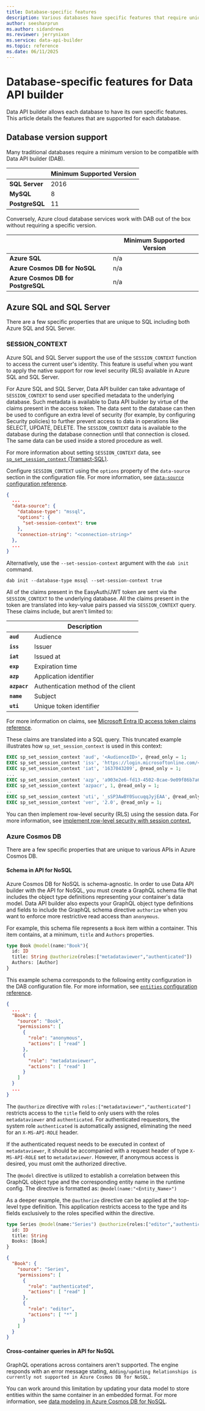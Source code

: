 ```yaml
---
title: Database-specific features
description: Various databases have specific features that require unique configuration properties in Data API builder.
author: seesharprun
ms.author: sidandrews
ms.reviewer: jerrynixon
ms.service: data-api-builder
ms.topic: reference
ms.date: 06/11/2025
---
```


# Database-specific features for Data API builder

Data API builder allows each database to have its own specific features. This article details the features that are supported for each database.

## Database version support

Many traditional databases require a minimum version to be compatible with Data API builder (DAB).

| | Minimum Supported Version |
| --- | --- |
| **SQL Server** | 2016 |
| **MySQL** | 8 |
| **PostgreSQL** | 11 |

Conversely, Azure cloud database services work with DAB out of the box without requiring a specific version.

| | Minimum Supported Version |
| --- | --- |
| **Azure SQL** | n/a |
| **Azure Cosmos DB for NoSQL** | n/a |
| **Azure Cosmos DB for PostgreSQL** | n/a |

## Azure SQL and SQL Server

There are a few specific properties that are unique to SQL including both Azure SQL and SQL Server.

### SESSION_CONTEXT

Azure SQL and SQL Server support the use of the `SESSION_CONTEXT` function to access the current user's identity. This feature is useful when you want to apply the native support for row level security (RLS) available in Azure SQL and SQL Server.

For Azure SQL and SQL Server, Data API builder can take advantage of `SESSION_CONTEXT` to send user specified metadata to the underlying database. Such metadata is available to Data API builder by virtue of the claims present in the access token. The data sent to the database can then be used to configure an extra level of security (for example, by configuring Security policies) to further prevent access to data in operations like SELECT, UPDATE, DELETE. The `SESSION_CONTEXT` data is available to the database during the database connection until that connection is closed. The same data can be used inside a stored procedure as well.  

For more information about setting `SESSION_CONTEXT` data, see [`sp_set_session_context` (Transact-SQL)](/sql/relational-databases/system-stored-procedures/sp-set-session-context-transact-sql).

Configure `SESSION_CONTEXT` using the `options` property of the `data-source` section in the configuration file. For more information, see [`data-source` configuration reference](reference-configuration.md#data-source).

```json
{
  ...
  "data-source": {
    "database-type": "mssql",
    "options": {
      "set-session-context": true
    },
    "connection-string": "<connection-string>"
  },
  ...
}
```

Alternatively, use the `--set-session-context` argument with the `dab init` command.

```console
dab init --database-type mssql --set-session-context true
```

All of the claims present in the EasyAuth/JWT token are sent via the `SESSION_CONTEXT` to the underlying database. All the claims present in the token are translated into key-value pairs passed via `SESSION_CONTEXT` query. These claims include, but aren't limited to:

| | Description |
| --- | --- |
| **`aud`** | Audience |
| **`iss`** | Issuer |
| **`iat`** | Issued at |
| **`exp`** | Expiration time |
| **`azp`** | Application identifier |
| **`azpacr`** | Authentication method of the client |
| **`name`** | Subject |
| **`uti`** | Unique token identifier |

For more information on claims, see [Microsoft Entra ID access token claims reference](/entra/identity-platform/access-token-claims-reference).

These claims are translated into a SQL query. This truncated example illustrates how `sp_set_session_context` is used in this context:

```sql
EXEC sp_set_session_context 'aud', '<AudienceID>', @read_only = 1;
EXEC sp_set_session_context 'iss', 'https://login.microsoftonline.com/<TenantID>/v2.0', @read_only = 1;
EXEC sp_set_session_context 'iat', '1637043209', @read_only = 1;
...
EXEC sp_set_session_context 'azp', 'a903e2e6-fd13-4502-8cae-9e09f86b7a6c', @read_only = 1;
EXEC sp_set_session_context 'azpacr', 1, @read_only = 1;
..
EXEC sp_set_session_context 'uti', '_sSP3AwBY0SucuqqJyjEAA', @read_only = 1;
EXEC sp_set_session_context 'ver', '2.0', @read_only = 1;
```

You can then implement row-level security (RLS) using the session data. For more information, see [implement row-level security with session context.](concept/security/row-level-security.md)

### Azure Cosmos DB

There are a few specific properties that are unique to various APIs in Azure Cosmos DB.

#### Schema in API for NoSQL

Azure Cosmos DB for NoSQL is schema-agnostic. In order to use Data API builder with the API for NoSQL, you must create a GraphQL schema file that includes the object type definitions representing your container's data model. Data API builder also expects your GraphQL object type definitions and fields to include the GraphQL schema directive `authorize` when you want to enforce more restrictive read access than `anonymous`.

For example, this schema file represents a `Book` item within a container. This item contains, at a minimum, `title` and `Authors` properties.

```graphql
type Book @model(name:"Book"){
  id: ID
  title: String @authorize(roles:["metadataviewer","authenticated"])
  Authors: [Author]
}
```

This example schema corresponds to the following entity configuration in the DAB configuration file. For more information, see [`entities` configuration reference](reference-configuration.md#entities).

```json
{
  ...
  "Book": {
    "source": "Book",
    "permissions": [
      {
        "role": "anonymous",
        "actions": [ "read" ]
      },
      {
        "role": "metadataviewer",
        "actions": [ "read" ]
      }
    ]
  }
  ...
}

```

The `@authorize` directive with `roles:["metadataviewer","authenticated"]` restricts access to the `title` field to only users with the roles `metadataviewer` and `authenticated`. For authenticated requestors, the system role `authenticated` is automatically assigned, eliminating the need for an `X-MS-API-ROLE` header.

If the authenticated request needs to be executed in context of `metadataviewer`, it should be accompanied with a request header of type `X-MS-API-ROLE` set to `metadataviewer`. However, if anonymous access is desired, you must omit the authorized directive.

The `@model` directive is utilized to establish a correlation between this GraphQL object type and the corresponding entity name in the runtime config. The directive is formatted as: `@model(name:"<Entity_Name>")`

As a deeper example, the `@authorize` directive can be applied at the top-level type definition. This application restricts access to the type and its fields exclusively to the roles specified within the directive.

```graphql
type Series @model(name:"Series") @authorize(roles:["editor","authenticated"]) {
  id: ID
  title: String
  Books: [Book]
}
```

```json
{
  "Book": {
    "source": "Series",
    "permissions": [
      {
        "role": "authenticated",
        "actions": [ "read" ]
      },
      {
        "role": "editor",
        "actions": [ "*" ]
      }
    ]
  }
}

```

#### Cross-container queries in API for NoSQL

GraphQL operations across containers aren't supported. The engine responds with an error message stating, `Adding/updating Relationships is currently not supported in Azure Cosmos DB for NoSQL.`

You can work around this limitation by updating your data model to store entities within the same container in an embedded format. For more information, see [data modeling in Azure Cosmos DB for NoSQL](/azure/cosmos-db/nosql/modeling-data).
